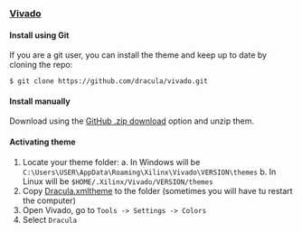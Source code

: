 ### [Vivado](https://www.xilinx.com/products/design-tools/vivado.html)

#### Install using Git

If you are a git user, you can install the theme and keep up to date by cloning the repo:

    $ git clone https://github.com/dracula/vivado.git

#### Install manually

Download using the [GitHub .zip download](https://github.com/dracula/vivado/archive/master.zip) option and unzip them.

#### Activating theme

1. Locate your theme folder:
    a. In Windows will be `C:\Users\USER\AppData\Roaming\Xilinx\Vivado\VERSION\themes`
    b. In Linux will be `$HOME/.Xilinx/Vivado/VERSION/themes`
2. Copy [Dracula.xmltheme](./Dracula.xmltheme) to the folder (sometimes you will have tu restart the computer)
3. Open Vivado, go to `Tools -> Settings -> Colors`
4. Select `Dracula`
